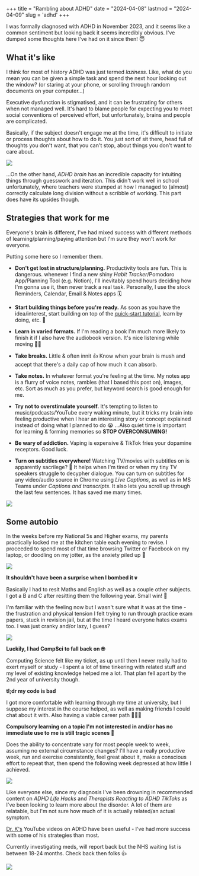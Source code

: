 +++
title = "Rambling about ADHD"
date = "2024-04-08"
lastmod = "2024-04-09"
slug = 'adhd'
+++

I was formally diagnosed with ADHD in November 2023, and it seems like a common sentiment but looking back it seems incredibly obvious. I've dumped some thoughts here I've had on it since then! 😇

## What it's like

I think for most of history ADHD was just termed *laziness*. Like, what do you mean you can be given a simple task and spend the next hour looking out the window? (or staring at your phone, or scrolling through random documents on your computer...)

Executive dysfunction is stigmatised, and it can be frustrating for others when not managed well. It's hard to blame people for expecting you to meet social conventions of perceived effort, but unfortunately, brains and people are complicated.

Basically, if the subject doesn't engage me at the time, it's difficult to initiate or process thoughts about how to do it. You just sort of sit there, head full of thoughts you don't want, that you can't stop, about things you don't want to care about. 

![](/images/adhd/me.jpg)

...On the other hand, *ADHD brain* has an incredible capacity for intuiting things through guesswork and iteration. This didn't work well in school unfortunately, where teachers were stumped at how I managed to (almost) correctly calculate long division without a scribble of working. This part does have its upsides though.

## Strategies that work for me

Everyone's brain is different, I've had mixed success with different methods of learning/planning/paying attention but I'm sure they won't work for everyone. 

Putting some here so I remember them.

- **Don't get lost in structure/planning.** Productivity tools are fun. This is dangerous. whenever I find a new shiny *Habit Tracker*/Pomodoro App/Planning Tool (e.g. Notion), I'll inevitably spend hours deciding how I'm gonna use it, then never track a real task. Personally, I use the stock Reminders, Calendar, Email & Notes apps 🗓️

- **Start building things before you're ready.** As soon as you have the idea/interest, start building on top of the [quick-start tutorial](https://gohugo.io/getting-started/quick-start/), learn by doing, etc. 💪

- **Learn in varied formats.** If I'm reading a book I'm much more likely to finish it if I also have the audiobook version. It's nice listening while moving 🏃‍♂️

- **Take breaks.** Little & often innit 👍  Know when your brain is mush and accept that there's a daily cap of how much it can absorb.

- **Take notes.** In whatever format you're feeling at the time. My notes app is a flurry of voice notes, rambles (that I based this post on), images, etc. Sort as much as you prefer, but keyword search is good enough for me.

- **Try not to overstimulate yourself.** It's tempting to listen to music/podcasts/YouTube every waking minute, but it tricks my brain into feeling productive when I hear an interesting story or concept explained instead of doing what I planned to do 😭 ...Also quiet time is important for learning & forming memories so **STOP OVERCONSUMING!**

- **Be wary of addiction.** Vaping is expensive & TikTok fries your dopamine receptors. Good luck.

- **Turn on subtitles everywhere!** Watching TV/movies with subtitles on is apparently sacrilege? 🫣 It helps when I'm tired or when my tiny TV speakers struggle to decypher dialogue. You can turn on subtitles for any video/audio source in Chrome using *Live Captions*, as well as in MS Teams under *Captions and transcripts*. It also lets you scroll up through the last few sentences. It has saved me many times.

![](/images/adhd/teams-captions.jpg)

## Some autobio

In the weeks before my National 5s and Higher exams, my parents practically locked me at the kitchen table each evening to revise. I proceeded to spend most of that time browsing Twitter or Facebook on my laptop, or doodling on my jotter, as the anxiety piled up 🤡

![](/images/adhd/dog-homework.jpeg)

**It shouldn't have been a surprise when I bombed it 💀**

Basically I had to resit Maths and English as well as a couple other subjects. I got a B and C after resitting them the following year. Small win! 💯

I'm familiar with the feeling now but I wasn't sure what it was at the time - the frustration and physical tension I felt trying to run through practice exam papers, stuck in revision jail, but at the time I heard everyone hates exams too. I was just cranky and/or lazy, I guess?

![](/images/adhd/sadge.png)

**Luckily, I had CompSci to fall back on 🤓**

Computing Science felt like my ticket, as up until then I never really had to exert myself or study - I spent a lot of time tinkering with related stuff and my level of existing knowledge helped me a lot. That plan fell apart by the 2nd year of university though.

 **tl;dr my code is bad**

I got more comfortable with learning through my time at university, but I suppose my interest in the course helped, as well as making friends I could chat about it with. Also having a viable career path 🕵🏻‍♂️

**Compulsory learning on a topic I'm not interested in and/or has no immediate use to me is still tragic scenes 🫡**

Does the ability to concentrate vary for most people week to week, assuming no external circumstance changes? I'll have a really productive week, run and exercise consistently, feel great about it, make a conscious effort to repeat that, then spend the following week depressed at how little I achieved.

![](/images/adhd/adhdmeme.jpg)

Like everyone else, since my diagnosis I've been drowning in recommended content on *ADHD Life Hacks* and *Therapists Reacting to ADHD TikToks* as I've been looking to learn more about the disorder. A lot of them are relatable, but I'm not sure how much of it is actually related/an actual symptom.

[Dr. K's](https://www.youtube.com/watch?v=HN5BoBlY0MU) YouTube videos on ADHD have been useful - I've had more success with some of his strategies than most.

Currently investigating meds, will report back but the NHS waiting list is between 18-24 months. Check back then folks 👍

![](/images/adhd/penguin-dance.gif)
